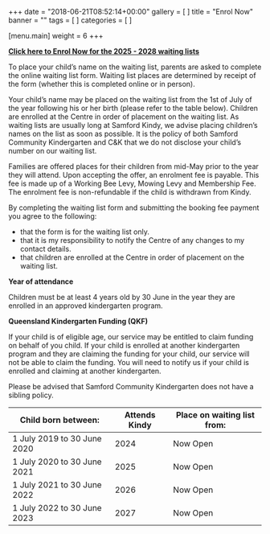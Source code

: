 +++
date = "2018-06-21T08:52:14+00:00"
gallery = [ ]
title = "Enrol Now"
banner = ""
tags = [ ]
categories = [ ]

[menu.main]
weight = 6
+++

**[Click here to Enrol Now for the 2025 - 2028 waiting lists](https://www.samfordkindergarten.com.au/waiting-listv2/)**

To place your child’s name on the waiting list, parents are asked to complete the online waiting list form.  Waiting list places are determined by receipt of the form (whether this is completed online or in person).

Your child’s name may be placed on the waiting list from the 1st of July of the year following his or her birth (please refer to the table below). Children are enrolled at the Centre in order of placement on the waiting list. As waiting lists are usually long at Samford Kindy, we advise placing children’s names on the list as soon as possible. It is the policy of both Samford Community Kindergarten and C\&K that we do not disclose your child’s number on our waiting list.

Families are offered places for their children from mid-May prior to the year they will attend. Upon accepting the offer, an enrolment fee is payable. This fee is made up of a Working Bee Levy, Mowing Levy and Membership Fee. The enrolment fee is non-refundable if the child is withdrawn from Kindy.

By completing the waiting list form and submitting the booking fee payment you agree to the following:

* that the form is for the waiting list only.
* that it is my responsibility to notify the Centre of any changes to my contact details.
* that children are enrolled at the Centre in order of placement on the waiting list.

**Year of attendance**

Children must be at least 4 years old by 30 June in the year they are enrolled in an approved kindergarten program.

**Queensland Kindergarten Funding (QKF)**

If your child is of eligible age, our service may be entitled to claim funding on behalf of you child. If your child is enrolled at another kindergarten program and they are claiming the funding for your child, our service will not be able to claim the funding. You will need to notify us if your child is enrolled and claiming at another kindergarten.

Please be advised that Samford Community Kindergarten does not have a sibling policy.

| Child born between:         | Attends Kindy | Place on waiting list from: |
| --------------------------- | ------------- | --------------------------- |
| 1 July 2019 to 30 June 2020 | 2024          | Now Open                    |
| 1 July 2020 to 30 June 2021 | 2025          | Now Open                    |
| 1 July 2021 to 30 June 2022 | 2026          | Now Open                    |
| 1 July 2022 to 30 June 2023 | 2027          | Now Open                    |
